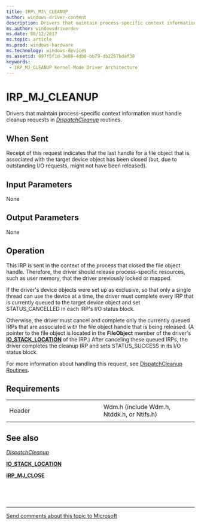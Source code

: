```yaml
---
title: IRP\_MJ\_CLEANUP
author: windows-driver-content
description: Drivers that maintain process-specific context information must handle cleanup requests in DispatchCleanup routines.
ms.author: windowsdriverdev
ms.date: 08/12/2017
ms.topic: article
ms.prod: windows-hardware
ms.technology: windows-devices
ms.assetid: 097f5f1d-3e88-4db0-bb79-db2267bdaf38
keywords:
 - IRP_MJ_CLEANUP Kernel-Mode Driver Architecture
---
```


# IRP\_MJ\_CLEANUP


Drivers that maintain process-specific context information must handle cleanup requests in [*DispatchCleanup*](https://msdn.microsoft.com/library/windows/hardware/ff543233) routines.

When Sent
---------

Receipt of this request indicates that the last handle for a file object that is associated with the target device object has been closed (but, due to outstanding I/O requests, might not have been released).

## Input Parameters


None

## Output Parameters


None

Operation
---------

This IRP is sent in the context of the process that closed the file object handle. Therefore, the driver should release process-specific resources, such as user memory, that the driver previously locked or mapped.

If the driver's device objects were set up as exclusive, so that only a single thread can use the device at a time, the driver must complete every IRP that is currently queued to the target device object and set STATUS\_CANCELLED in each IRP's I/O status block.

Otherwise, the driver must cancel and complete only the currently queued IRPs that are associated with the file object handle that is being released. (A pointer to the file object is located in the **FileObject** member of the driver's [**IO\_STACK\_LOCATION**](https://msdn.microsoft.com/library/windows/hardware/ff550659) of the IRP.) After canceling these queued IRPs, the driver completes the cleanup IRP and sets STATUS\_SUCCESS in its I/O status block.

For more information about handling this request, see [DispatchCleanup Routines](https://msdn.microsoft.com/library/windows/hardware/ff543242).

Requirements
------------

<table>
<colgroup>
<col width="50%" />
<col width="50%" />
</colgroup>
<tbody>
<tr class="odd">
<td><p>Header</p></td>
<td>Wdm.h (include Wdm.h, Ntddk.h, or Ntifs.h)</td>
</tr>
</tbody>
</table>

## See also


[*DispatchCleanup*](https://msdn.microsoft.com/library/windows/hardware/ff543233)

[**IO\_STACK\_LOCATION**](https://msdn.microsoft.com/library/windows/hardware/ff550659)

[**IRP\_MJ\_CLOSE**](irp-mj-close.md)

 

 


--------------------
[Send comments about this topic to Microsoft](mailto:wsddocfb@microsoft.com?subject=Documentation%20feedback%20%5Bkernel\kernel%5D:%20IRP_MJ_CLEANUP%20%20RELEASE:%20%288/10/2017%29&body=%0A%0APRIVACY%20STATEMENT%0A%0AWe%20use%20your%20feedback%20to%20improve%20the%20documentation.%20We%20don't%20use%20your%20email%20address%20for%20any%20other%20purpose,%20and%20we'll%20remove%20your%20email%20address%20from%20our%20system%20after%20the%20issue%20that%20you're%20reporting%20is%20fixed.%20While%20we're%20working%20to%20fix%20this%20issue,%20we%20might%20send%20you%20an%20email%20message%20to%20ask%20for%20more%20info.%20Later,%20we%20might%20also%20send%20you%20an%20email%20message%20to%20let%20you%20know%20that%20we've%20addressed%20your%20feedback.%0A%0AFor%20more%20info%20about%20Microsoft's%20privacy%20policy,%20see%20http://privacy.microsoft.com/default.aspx. "Send comments about this topic to Microsoft")


